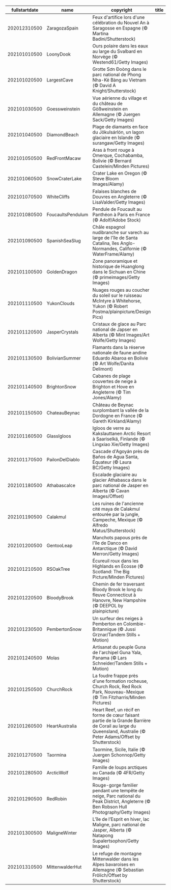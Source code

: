 |fullstartdate|name|copyright|title|image|
|--|--|--|--|--|
202012310500|ZaragozaSpain|Feux d'artifice lors d'une célébration du Nouvel An à Saragosse en Espagne (© Martina Badini/Shutterstock)||![](/fr-CA/2021/01/202012310500ZaragozaSpain.jpg)|
202101010500|LoonyDook|Ours polaire dans les eaux au large du Svalbard en Norvège (© Westend61/Getty Images)||![](/fr-CA/2021/01/202101010500LoonyDook.jpg)|
202101020500|LargestCave|Grotte Sơn Đoòng dans le parc national de Phong Nha-Kẻ Bàng au Vietnam (© David A Knight/Shutterstock)||![](/fr-CA/2021/01/202101020500LargestCave.jpg)|
202101030500|Goessweinstein|Vue aérienne du village et du château de Gößweinstein en Allemagne (© Juergen Sack/Getty Images)||![](/fr-CA/2021/01/202101030500Goessweinstein.jpg)|
202101040500|DiamondBeach|Plage de diamants en face du Jökulsárlón, un lagon glaciaire en Islande (© surangaw/Getty Images)||![](/fr-CA/2021/01/202101040500DiamondBeach.jpg)|
202101050500|RedFrontMacaw|Aras à front rouge à Omerque, Cochabamba, Bolivie (© Bernard Castelein/Minden Pictures)||![](/fr-CA/2021/01/202101050500RedFrontMacaw.jpg)|
202101060500|SnowCraterLake|Crater Lake en Oregon (© Steve Bloom Images/Alamy)||![](/fr-CA/2021/01/202101060500SnowCraterLake.jpg)|
202101070500|WhiteCliffs|Falaises blanches de Douvres en Angleterre (© LisaValder/Getty Images)||![](/fr-CA/2021/01/202101070500WhiteCliffs.jpg)|
202101080500|FoucaultsPendulum|Pendule de Foucault au Panthéon à Paris en France (© Adolf/Adobe Stock)||![](/fr-CA/2021/01/202101080500FoucaultsPendulum.jpg)|
202101090500|SpanishSeaSlug|Châle espagnol nudibranche sur varech au large de l'île de Santa Catalina, îles Anglo-Normandes, Californie (© WaterFrame/Alamy)||![](/fr-CA/2021/01/202101090500SpanishSeaSlug.jpg)|
202101100500|GoldenDragon|Zone panoramique et historique de Huanglong dans le Sichuan en Chine (© primeimages/Getty Images)||![](/fr-CA/2021/01/202101100500GoldenDragon.jpg)|
202101110500|YukonClouds|Nuages rouges au coucher du soleil sur le ruisseau McIntyre à Whitehorse, Yukon (© Robert Postma/plainpicture/Design Pics)||![](/fr-CA/2021/01/202101110500YukonClouds.jpg)|
202101120500|JasperCrystals|Cristaux de glace au Parc national de Japser en Alberta (© Mint Images/Art Wolfe/Getty Images)||![](/fr-CA/2021/01/202101120500JasperCrystals.jpg)|
202101130500|BolivianSummer|Flamants dans la réserve nationale de faune andine Eduardo Abaroa en Bolivie (© Art Wolfe/Danita Delimont)||![](/fr-CA/2021/01/202101130500BolivianSummer.jpg)|
202101140500|BrightonSnow|Cabanes de plage couvertes de neige à Brighton et Hove en Angleterre (© Tim Jones/Alamy)||![](/fr-CA/2021/01/202101140500BrightonSnow.jpg)|
202101150500|ChateauBeynac|Château de Beynac surplombant la vallée de la Dordogne en France (© Gareth Kirkland/Alamy)||![](/fr-CA/2021/01/202101150500ChateauBeynac.jpg)|
202101160500|GlassIgloos|Igloos de verre au Kakslauttanen Arctic Resort à Saariselkä, Finlande (© Lingxiao Xie/Getty Images)||![](/fr-CA/2021/01/202101160500GlassIgloos.jpg)|
202101170500|PailonDelDiablo|Cascade d'Agoyán près de Baños de Agua Santa, Équateur (© Laura BC/Getty Images)||![](/fr-CA/2021/01/202101170500PailonDelDiablo.jpg)|
202101180500|AthabascaIce|Escalade glaciaire au glacier Athabasca dans le parc national de Jasper en Alberta (© Cavan Images/Offset)||![](/fr-CA/2021/01/202101180500AthabascaIce.jpg)|
202101190500|Calakmul|Les ruines de l'ancienne cité maya de Calakmul entourée par la jungle, Campeche, Mexique (© Alfredo Matus/Shutterstock)||![](/fr-CA/2021/01/202101190500Calakmul.jpg)|
202101200500|GentooLeap|Manchots papous près de l'île de Danco en Antarctique (© David Merron/Getty Images)||![](/fr-CA/2021/01/202101200500GentooLeap.jpg)|
202101210500|RSOakTree|Écureuil roux dans les Highlands en Écosse (© Scotland: The Big Picture/Minden Pictures)||![](/fr-CA/2021/01/202101210500RSOakTree.jpg)|
202101220500|BloodyBrook|Chemin de fer traversant Bloody Brook le long du fleuve Connecticut à Hanovre, New Hampshire (© DEEPOL by plainpicture)||![](/fr-CA/2021/01/202101220500BloodyBrook.jpg)|
202101230500|PembertonSnow|Un surfeur des neiges à Pemberton en Colombie-Britannique (© Jussi Grznar/Tandem Stills + Motion)||![](/fr-CA/2021/01/202101230500PembertonSnow.jpg)|
202101240500|Molas|Artisanat du peuple Guna de l'archipel Guna Yala, Panama (© Lars Schneider/Tandem Stills + Motion)||![](/fr-CA/2021/01/202101240500Molas.jpg)|
202101250500|ChurchRock|La foudre frappe près d'une formation rocheuse, Church Rock, Red Rock Park, Nouveau-Mexique (© Tim Fitzharris/Minden Pictures)||![](/fr-CA/2021/01/202101250500ChurchRock.jpg)|
202101260500|HeartAustralia|Heart Reef, un récif en forme de cœur faisant partie de la Grande Barrière de Corail au large du Queensland, Australie (© Peter Adams/Offset by Shutterstock)||![](/fr-CA/2021/01/202101260500HeartAustralia.jpg)|
202101270500|Taormina|Taormine, Sicile, Italie (© Juergen Schonnop/Getty Images)||![](/fr-CA/2021/01/202101270500Taormina.jpg)|
202101280500|ArcticWolf|Famille de loups arctiques au Canada (© 4FR/Getty Images)||![](/fr-CA/2021/01/202101280500ArcticWolf.jpg)|
202101290500|RedRobin|Rouge-gorge familier pendant une tempête de neige, Parc national du Peak District, Angleterre (© Ben Robson Hull Photography/Getty Images)||![](/fr-CA/2021/01/202101290500RedRobin.jpg)|
202101300500|MaligneWinter|L’île de l’Esprit en hiver, lac Maligne, parc national de Jasper, Alberta (© Natapong Supalertsophon/Getty Images)||![](/fr-CA/2021/01/202101300500MaligneWinter.jpg)|
202101310500|MittenwalderHut|Le refuge de montagne Mittenwalder dans les Alpes bavaroises en Allemagne (© Sebastian Frölich/Offset by Shutterstock)||![](/fr-CA/2021/01/202101310500MittenwalderHut.jpg)|
